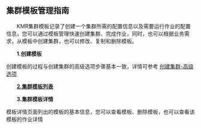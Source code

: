 ## 集群模板管理指南

　　KMR集群模板记录了创建一个集群所需的配置信息以及需要运行作业的配置信息，您可以通过模板管理快速创建集群、完成作业，同时，也可以根据业务需求，从模板中创建集群，也可以修改、复制和删除模板。

　　**1.创建模板**
  
  创建模板的过程与创建集群的高级选项步骤基本一致，详情可参考 [创建集群-高级选项](chuang_jian_ji_qun_gao_ji_xuan_xiang.md)

　　[**2.集群模板列表**](ji_qun_mu_ban_lie_biao.md)



　　**3.集群模板详情**
  
  模板详情页面列出的模板的基本信息，您可以查看模板、删除模板，也可以查看该模板的作业详情